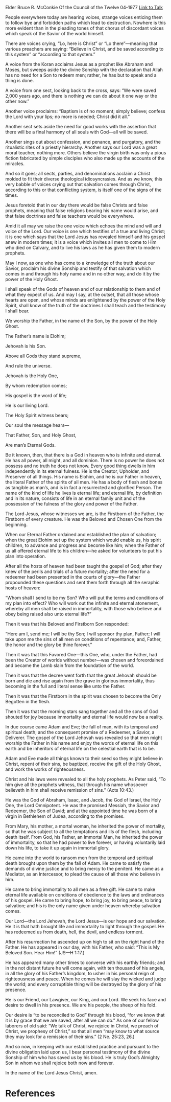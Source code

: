 Elder Bruce R. McConkie
Of the Council of the Twelve
04-1977
[Link to Talk](https://www.churchofjesuschrist.org/study/general-conference/1977/04/come-know-the-lord-jesus?lang=eng)

People everywhere today are hearing voices, strange voices enticing them to follow bye and forbidden paths which lead to destruction. Nowhere is this more evident than in the pleading tones of that chorus of discordant voices which speak of the Savior of the world himself.

There are voices crying, “Lo, here is Christ” or “Lo there”—meaning that various preachers are saying: “Believe in Christ, and be saved according to this system” or “according to that system.”

A voice from the Koran acclaims Jesus as a prophet like Abraham and Moses, but sweeps aside the divine Sonship with the declaration that Allah has no need for a Son to redeem men; rather, he has but to speak and a thing is done.

A voice from one sect, looking back to the cross, says: “We were saved 2,000 years ago, and there is nothing we can do about it one way or the other now.”

Another voice proclaims: “Baptism is of no moment; simply believe; confess the Lord with your lips; no more is needed; Christ did it all.”

Another sect sets aside the need for good works with the assertion that there will be a final harmony of all souls with God—all will be saved.

Another sings out about confession, and penance, and purgatory, and the ritualistic rites of a priestly hierarchy. Another says our Lord was a great moral teacher, nothing more. Others believe the virgin birth was only a pious fiction fabricated by simple disciples who also made up the accounts of the miracles.

And so it goes; all sects, parties, and denominations acclaim a Christ molded to fit their diverse theological idiosyncrasies. And as we know, this very babble of voices crying out that salvation comes through Christ, according to this or that conflicting system, is itself one of the signs of the times.

Jesus foretold that in our day there would be false Christs and false prophets, meaning that false religions bearing his name would arise, and that false doctrines and false teachers would be everywhere.

Amid it all may we raise the one voice which echoes the mind and will and voice of the Lord. Our voice is one which testifies of a true and living Christ; it is one which says that the Lord Jesus has revealed himself and his gospel anew in modern times; it is a voice which invites all men to come to Him who died on Calvary, and to live his laws as he has given them to modern prophets.

May I now, as one who has come to a knowledge of the truth about our Savior, proclaim his divine Sonship and testify of that salvation which comes in and through his holy name and in no other way, and do it by the power of the Holy Ghost.

I shall speak of the Gods of heaven and of our relationship to them and of what they expect of us. And may I say, at the outset, that all those whose hearts are open, and whose minds are enlightened by the power of the Holy Spirit, shall know of the truth of the doctrines I shall teach and the testimony I shall bear.

We worship the Father, in the name of the Son, by the power of the Holy Ghost.





The Father’s name is Elohim;

Jehovah is his Son.

Above all Gods they stand supreme,

And rule the universe.





Jehovah is the Holy One,

By whom redemption comes;

His gospel is the word of life;

He is our living Lord.





The Holy Spirit witness bears;

Our soul the message hears—

That Father, Son, and Holy Ghost,

Are man’s Eternal Gods.





Be it known, then, that there is a God in heaven who is infinite and eternal. He has all power, all might, and all dominion. There is no power he does not possess and no truth he does not know. Every good thing dwells in him independently in its eternal fulness. He is the Creator, Upholder, and Preserver of all things. His name is Elohim, and he is our Father in heaven, the literal Father of the spirits of all men. He has a body of flesh and bones as tangible as man’s, and is in fact a resurrected and glorified Person. The name of the kind of life he lives is eternal life; and eternal life, by definition and in its nature, consists of life in an eternal family unit and of the possession of the fulness of the glory and power of the Father.

The Lord Jesus, whose witnesses we are, is the Firstborn of the Father, the Firstborn of every creature. He was the Beloved and Chosen One from the beginning.

When our Eternal Father ordained and established the plan of salvation; when the great Elohim set up the system which would enable us, his spirit children, to advance and progress and become like him; when the Father of us all offered eternal life to his children—he asked for volunteers to put his plan into operation.

After all the hosts of heaven had been taught the gospel of God; after they knew of the perils and trials of a future mortality; after the need for a redeemer had been presented in the courts of glory—the Father propounded these questions and sent them forth through all the seraphic hosts of heaven:

“Whom shall I send to be my Son? Who will put the terms and conditions of my plan into effect? Who will work out the infinite and eternal atonement, whereby all men shall be raised in immortality, with those who believe and obey being raised also unto eternal life?”

Then it was that his Beloved and Firstborn Son responded:

“Here am I, send me; I will be thy Son; I will sponsor thy plan, Father; I will take upon me the sins of all men on conditions of repentance; and, Father, the honor and the glory be thine forever.”

Then it was that this Favored One—this One, who, under the Father, had been the Creator of worlds without number—was chosen and foreordained and became the Lamb slain from the foundation of the world.

Then it was that the decree went forth that the great Jehovah should be born and die and rise again from the grave in glorious immortality, thus becoming in the full and literal sense like unto the Father.

Then it was that the Firstborn in the spirit was chosen to become the Only Begotten in the flesh.

Then it was that the morning stars sang together and all the sons of God shouted for joy because immortality and eternal life would now be a reality.

In due course came Adam and Eve; the fall of man, with its temporal and spiritual death; and the consequent promise of a Redeemer, a Savior, a Deliverer. The gospel of the Lord Jehovah was revealed so that men might worship the Father in his name and enjoy the words of eternal life on this earth and be inheritors of eternal life on the celestial earth that is to be.

Adam and Eve made all things known to their seed so they might believe in Christ, repent of their sins, be baptized, receive the gift of the Holy Ghost, and work the works of righteousness.

Christ and his laws were revealed to all the holy prophets. As Peter said, “To him give all the prophets witness, that through his name whosoever believeth in him shall receive remission of sins.” (Acts 10:43.)

He was the God of Abraham, Isaac, and Jacob, the God of Israel, the Holy One, the Lord Omnipotent. He was the promised Messiah, the Savior and Redeemer, the Son of David; and at the appointed time he was born of a virgin in Bethlehem of Judea, according to the promises.

From Mary, his mother, a mortal woman, he inherited the power of mortality, so that he was subject to all the temptations and ills of the flesh, including death itself. From God, his Father, an Immortal Man, he inherited the power of immortality, so that he had power to live forever, or having voluntarily laid down his life, to take it up again in immortal glory.

He came into the world to ransom men from the temporal and spiritual death brought upon them by the fall of Adam. He came to satisfy the demands of divine justice and to bring mercy to the penitent. He came as a Mediator, as an Intercessor, to plead the cause of all those who believe in him.

He came to bring immortality to all men as a free gift. He came to make eternal life available on conditions of obedience to the laws and ordinances of his gospel. He came to bring hope, to bring joy, to bring peace, to bring salvation; and his is the only name given under heaven whereby salvation comes.

Our Lord—the Lord Jehovah, the Lord Jesus—is our hope and our salvation. He it is that hath brought life and immortality to light through the gospel. He has redeemed us from death, hell, the devil, and endless torment.

After his resurrection he ascended up on high to sit on the right hand of the Father. He has appeared in our day, with his Father, who said: “This is My Beloved Son. Hear Him!” (JS—H 1:17.)

He has appeared many other times to converse with his earthly friends; and in the not distant future he will come again, with ten thousand of his angels, in all the glory of his Father’s kingdom, to usher in his personal reign of righteousness and peace. When he comes he will slay the wicked and judge the world; and every corruptible thing will be destroyed by the glory of his presence.

He is our Friend, our Lawgiver, our King, and our Lord. We seek his face and desire to dwell in his presence. We are his people, the sheep of his fold.

Our desire is “to be reconciled to God” through his blood, “for we know that it is by grace that we are saved, after all we can do.” As one of our fellow laborers of old said: “We talk of Christ, we rejoice in Christ, we preach of Christ, we prophesy of Christ,” so that all men “may know to what source they may look for a remission of their sins.” (2 Ne. 25:23, 26.)

And so now, in keeping with our established practice and pursuant to the divine obligation laid upon us, I bear personal testimony of the divine Sonship of him who has saved us by his blood. He is truly God’s Almighty Son in whom we shall rejoice both now and forever.

In the name of the Lord Jesus Christ, amen.

# References
